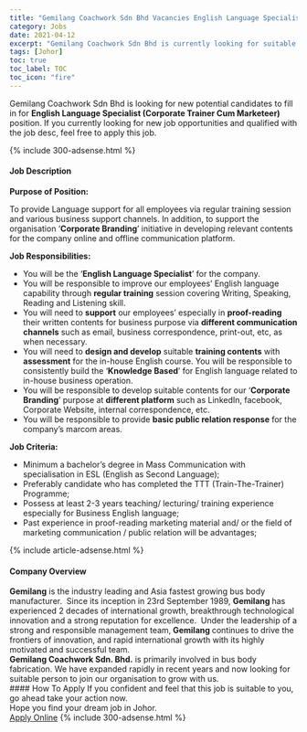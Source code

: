 ```yaml
---
title: "Gemilang Coachwork Sdn Bhd Vacancies English Language Specialist (Corporate Trainer Cum Marketeer)" 
category: Jobs 
date: 2021-04-12 
excerpt: "Gemilang Coachwork Sdn Bhd is currently looking for suitable person to fill in the English Language Specialist (Corporate Trainer Cum Marketeer) which based in Johor" 
tags: [Johor] 
toc: true 
toc_label: TOC 
toc_icon: "fire" 
--- 
```


<p>Gemilang Coachwork Sdn Bhd is looking for new potential candidates to fill in for <b>English Language Specialist (Corporate Trainer Cum Marketeer)</b> position. If you currently looking for new job opportunities and qualified with the job desc, feel free to apply this job.
</p>{% include 300-adsense.html %} 
<div><div><h4>Job Description</h4></div><div><div><span><div><p><strong>Purpose of Position:</strong></p><p>To provide Language support for all employees via regular training session and various business support channels. In addition, to support the organisation &#8216;<strong>Corporate Branding</strong>&#8217; initiative in developing relevant contents for the company online and offline communication platform.&#160;&#160;</p><p><strong>Job Responsibilities:</strong></p><ul><li>You will be the &#8216;<strong>English Language Specialist</strong>&#8217; for the company.&#160;</li><li>You will be responsible to improve our employees&#8217; English language capability through <strong>regular training</strong> session covering Writing, Speaking, Reading and Listening skill.</li><li>You will need to <strong>support</strong> our employees&#8217; especially in <strong>proof-reading</strong> their written contents for business purpose via <strong>different communication channels</strong> such as email, business correspondence, print-out, etc, as when necessary.</li><li>You will need to <strong>design and develop</strong> suitable <strong>training contents</strong> with <strong>assessment</strong> for the in-house English course. You will be responsible to consistently build the &#8216;<strong>Knowledge Based</strong>&#8217; for English language related to in-house business operation.</li><li>You will be responsible to develop suitable contents for our &#8216;<strong>Corporate Branding</strong>&#8217; purpose at <strong>different platform</strong> such as LinkedIn, facebook, Corporate Website, internal correspondence, etc.</li><li>You will be responsible to provide <strong>basic public relation response</strong> for the company&#8217;s marcom areas.&#160;</li></ul><p><strong>Job Criteria:</strong></p><ul><li>Minimum a bachelor&#8217;s degree in Mass Communication with specialisation in ESL (English as Second Language);</li><li>Preferably candidate who has completed the TTT (Train-The-Trainer) Programme;</li><li>Possess at least 2-3 years teaching/ lecturing/ training experience especially for Business English language;&#160;</li><li>Past experience in proof-reading marketing material and/ or the field of marketing communication / public relation will be advantages;&#160;</li></ul></div></span></div></div></div> 
{% include article-adsense.html %} 
<div><div><h4>Company Overview</h4></div><div><div><span><div><div><strong>Gemilang</strong> is the industry leading and Asia fastest growing bus body manufacturer.&#160; Since its inception in 23rd September 1989, <strong>Gemilang </strong>has experienced 2 decades of international growth, breakthrough technological innovation and a strong reputation for excellence.&#160; Under the leadership of a strong and responsible management team,<strong> Gemilang </strong>continues to drive the frontiers of innovation, and rapid international growth with its highly motivated and successful team.&#160;</div>
<div><strong>Gemilang Coachwork Sdn. Bhd.</strong> is primarily involved in bus body fabrication. We have expanded rapidly in recent years and now looking for suitable person to join our organisation to grow with us.</div></div></span></div></div></div> 
#### How To Apply 
If you confident and feel that this job is suitable to you, go ahead take your action now. <br/> 
Hope you find your dream job in Johor. <br/> 
<a href="https://www.jobstreet.com.my/en/job/english-language-specialist-corporate-trainer-cum-marketeer-4533459?jobId=jobstreet-my-job-4533459&" class="btn btn--info" target="_blank" rel="nofollow noopenner">Apply Online</a> 
{% include 300-adsense.html %} 
